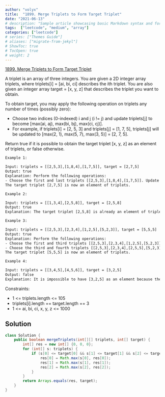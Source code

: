 ```yaml
---
author: "volyx"
title:  "1899. Merge Triplets to Form Target Triplet"
date: "2021-06-13"
# description: "Sample article showcasing basic Markdown syntax and formatting for HTML elements."
tags:  ["leetcode", "medium", "array"]
categories: ["leetcode"]
# series: ["Themes Guide"]
# aliases: ["migrate-from-jekyl"]
# ShowToc: true
# TocOpen: true
# weight: 2
---
```


[1899. Merge Triplets to Form Target Triplet](https://leetcode.com/problems/merge-triplets-to-form-target-triplet/)

A triplet is an array of three integers. You are given a 2D integer array triplets, where triplets[i] = [ai, bi, ci] describes the ith triplet. You are also given an integer array target = [x, y, z] that describes the triplet you want to obtain.

To obtain target, you may apply the following operation on triplets any number of times (possibly zero):

- Choose two indices (0-indexed) i and j (i != j) and update triplets[j] to become [max(ai, aj), max(bi, bj), max(ci, cj)].
- For example, if triplets[i] = [2, 5, 3] and triplets[j] = [1, 7, 5], triplets[j] will be updated to [max(2, 1), max(5, 7), max(3, 5)] = [2, 7, 5].

Return true if it is possible to obtain the target triplet [x, y, z] as an element of triplets, or false otherwise.

```txt
Example 1:

Input: triplets = [[2,5,3],[1,8,4],[1,7,5]], target = [2,7,5]
Output: true
Explanation: Perform the following operations:
- Choose the first and last triplets [[2,5,3],[1,8,4],[1,7,5]]. Update the last triplet to be [max(2,1), max(5,7), max(3,5)] = [2,7,5]. triplets = [[2,5,3],[1,8,4],[2,7,5]]
The target triplet [2,7,5] is now an element of triplets.

Example 2:

Input: triplets = [[1,3,4],[2,5,8]], target = [2,5,8]
Output: true
Explanation: The target triplet [2,5,8] is already an element of triplets.

Example 3:

Input: triplets = [[2,5,3],[2,3,4],[1,2,5],[5,2,3]], target = [5,5,5]
Output: true
Explanation: Perform the following operations:
- Choose the first and third triplets [[2,5,3],[2,3,4],[1,2,5],[5,2,3]]. Update the third triplet to be [max(2,1), max(5,2), max(3,5)] = [2,5,5]. triplets = [[2,5,3],[2,3,4],[2,5,5],[5,2,3]].
- Choose the third and fourth triplets [[2,5,3],[2,3,4],[2,5,5],[5,2,3]]. Update the fourth triplet to be [max(2,5), max(5,2), max(5,3)] = [5,5,5]. triplets = [[2,5,3],[2,3,4],[2,5,5],[5,5,5]].
The target triplet [5,5,5] is now an element of triplets.

Example 4:

Input: triplets = [[3,4,5],[4,5,6]], target = [3,2,5]
Output: false
Explanation: It is impossible to have [3,2,5] as an element because there is no 2 in any of the triplets.
```
 

Constraints:

- 1 <= triplets.length <= 105
- triplets[i].length == target.length == 3
- 1 <= ai, bi, ci, x, y, z <= 1000

## Solution

```java
class Solution {
    public boolean mergeTriplets(int[][] triplets, int[] target) {
        int[] res = new int[] {0, 0, 0};
        for (int[] s: triplets) {
            if (s[0] <= target[0] && s[1] <= target[1] && s[2] <= target[2]) {
                res[0] = Math.max(s[0], res[0]);
                res[1] = Math.max(s[1], res[1]);
                res[2] = Math.max(s[2], res[2]);
            }
        }
        return Arrays.equals(res, target);
    }
}
```

